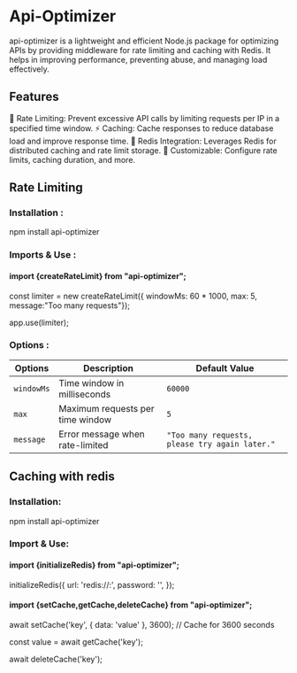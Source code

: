 
# Api-Optimizer

api-optimizer is a lightweight and efficient Node.js package for optimizing APIs by providing middleware for rate limiting and caching with Redis. It helps in improving performance, preventing abuse, and managing load effectively.

## Features

🚦 Rate Limiting: Prevent excessive API calls by limiting requests per IP in a specified time window.
⚡ Caching: Cache responses to reduce database load and improve response time.
💾 Redis Integration: Leverages Redis for distributed caching and rate limit storage.
🔧 Customizable: Configure rate limits, caching duration, and more.


## Rate Limiting

### Installation : 

npm install api-optimizer

### Imports & Use : 

#### import {createRateLimit} from "api-optimizer";

const limiter = new createRateLimit({ 
    windowMs: 60 * 1000, 
    max: 5,
    message:"Too many requests"});

app.use(limiter);

### Options :

| Options          | Description                       | Default Value |
|------------------|-----------------------------------|---------------|
| `windowMs`       | Time window in milliseconds       | `60000`       |
| `max`            | Maximum requests per time window  | `5`          |
| `message`        | Error message when rate-limited   | `"Too many requests, please try again later."` |






## Caching with redis

### Installation:

npm install api-optimizer

### Import & Use:

#### import {initializeRedis} from "api-optimizer";

initializeRedis({
  url: 'redis://<your-redis-host>:<port>',
  password: '<your-redis-password>',
});


#### import {setCache,getCache,deleteCache} from "api-optimizer";

await setCache('key', { data: 'value' }, 3600); // Cache for 3600 seconds


const value = await getCache('key');

await deleteCache('key');





